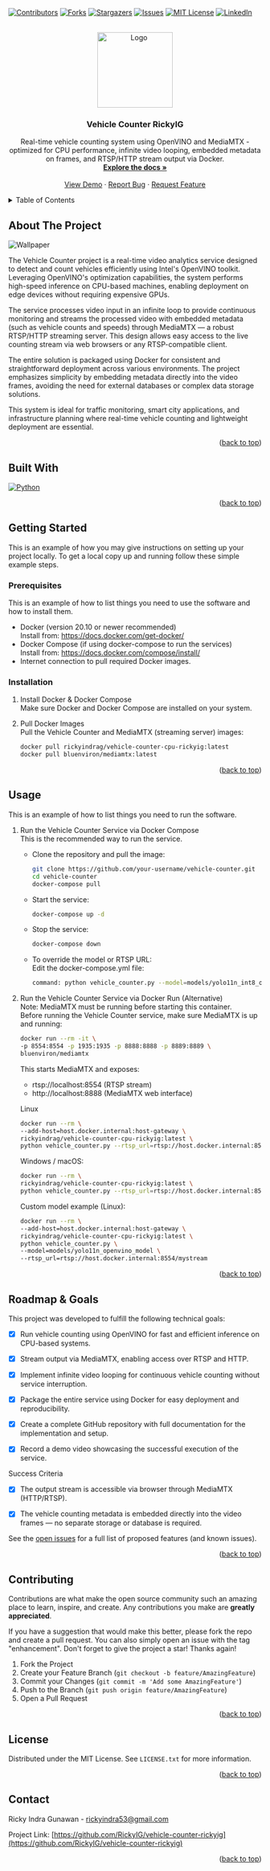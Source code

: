 <a name="readme-top"></a>

[![Contributors][contributors-shield]][contributors-url]
[![Forks][forks-shield]][forks-url]
[![Stargazers][stars-shield]][stars-url]
[![Issues][issues-shield]][issues-url]
[![MIT License][license-shield]][license-url]
[![LinkedIn][linkedin-shield]][linkedin-url]

<!-- PROJECT LOGO -->
<br />
<div align="center">
  <a href="https://github.com/RickyIG/vehicle-counter-rickyig">
    <img src="https://upload.wikimedia.org/wikipedia/en/f/fe/Autowerks_European.jpg" alt="Logo" width="150" height="150">
  </a>

<h3 align="center">Vehicle Counter RickyIG</h3>

  <p align="center">
    Real-time vehicle counting system using OpenVINO and MediaMTX - optimized for CPU performance, infinite video looping, embedded metadata on frames, and RTSP/HTTP stream output via Docker.
    <br />
    <a href="https://github.com/RickyIG/Vehicle-counter-rickyig"><strong>Explore the docs »</strong></a>
    <br />
    <br />
    <a href="https://github.com/RickyIG/Vehicle-counter-rickyig">View Demo</a>
    ·
    <a href="https://github.com/RickyIG/Vehicle-counter-rickyig/issues">Report Bug</a>
    ·
    <a href="https://github.com/RickyIG/Vehicle-counter-rickyig/issues">Request Feature</a>
  </p>
</div>



<!-- TABLE OF CONTENTS -->
<details>
  <summary>Table of Contents</summary>
  <ol>
    <li>
      <a href="#about-the-project">About The Project</a>
      <ul>
        <li><a href="#built-with">Built With</a></li>
      </ul>
    </li>
    <li>
      <a href="#getting-started">Getting Started</a>
      <ul>
        <li><a href="#prerequisites">Prerequisites</a></li>
        <li><a href="#installation">Installation</a></li>
      </ul>
    </li>
    <li><a href="#usage">Usage</a></li>
    <li><a href="#roadmap">Roadmap</a></li>
    <li><a href="#contributing">Contributing</a></li>
    <li><a href="#license">License</a></li>
    <li><a href="#contact">Contact</a></li>
    <li><a href="#acknowledgments">Acknowledgments</a></li>
  </ol>
</details>



<!-- ABOUT THE PROJECT -->
## About The Project

<img src="https://upload.wikimedia.org/wikipedia/commons/thumb/b/ba/Atlanta_75.85.jpg/1280px-Atlanta_75.85.jpg" alt="Wallpaper">

The Vehicle Counter project is a real-time video analytics service designed to detect and count vehicles efficiently using Intel's OpenVINO toolkit. Leveraging OpenVINO's optimization capabilities, the system performs high-speed inference on CPU-based machines, enabling deployment on edge devices without requiring expensive GPUs.

The service processes video input in an infinite loop to provide continuous monitoring and streams the processed video with embedded metadata (such as vehicle counts and speeds) through MediaMTX — a robust RTSP/HTTP streaming server. This design allows easy access to the live counting stream via web browsers or any RTSP-compatible client.

The entire solution is packaged using Docker for consistent and straightforward deployment across various environments. The project emphasizes simplicity by embedding metadata directly into the video frames, avoiding the need for external databases or complex data storage solutions.

This system is ideal for traffic monitoring, smart city applications, and infrastructure planning where real-time vehicle counting and lightweight deployment are essential.

<p align="right">(<a href="#readme-top">back to top</a>)</p>



## Built With

[![Python][Python]][Python-url]

<p align="right">(<a href="#readme-top">back to top</a>)</p>



<!-- GETTING STARTED -->
## Getting Started

This is an example of how you may give instructions on setting up your project locally.
To get a local copy up and running follow these simple example steps.

### Prerequisites

This is an example of how to list things you need to use the software and how to install them.
- Docker (version 20.10 or newer recommended) <br/>
Install from: https://docs.docker.com/get-docker/
- Docker Compose (if using docker-compose to run the services)<br/>
Install from: https://docs.docker.com/compose/install/
- Internet connection to pull required Docker images.

### Installation

1. Install Docker & Docker Compose<br/>
   Make sure Docker and Docker Compose are installed on your system.

2. Pull Docker Images <br/>
   Pull the Vehicle Counter and MediaMTX (streaming server) images:
   ```sh
   docker pull rickyindrag/vehicle-counter-cpu-rickyig:latest
   docker pull bluenviron/mediamtx:latest
   ```


<p align="right">(<a href="#readme-top">back to top</a>)</p>

<!-- USAGE EXAMPLES -->
## Usage

This is an example of how to list things you need to run the software.

1. Run the Vehicle Counter Service via Docker Compose <br/>
   This is the recommended way to run the service.
   - Clone the repository and pull the image:
     ```sh
     git clone https://github.com/your-username/vehicle-counter.git
     cd vehicle-counter
     docker-compose pull
     ```
   - Start the service:
     ```sh
     docker-compose up -d
     ```
   - Stop the service:
     ```sh
     docker-compose down
     ```
   - To override the model or RTSP URL: <br/>
     Edit the docker-compose.yml file:
     ```sh
     command: python vehicle_counter.py --model=models/yolo11n_int8_openvino_model --rtsp_url=rtsp://host.docker.internal:8554/mystream
     ```

2. Run the Vehicle Counter Service via Docker Run (Alternative) <br/>
   Note: MediaMTX must be running before starting this container. <br/>
   Before running the Vehicle Counter service, make sure MediaMTX is up and running:
   ```sh
   docker run --rm -it \
   -p 8554:8554 -p 1935:1935 -p 8888:8888 -p 8889:8889 \
   bluenviron/mediamtx
   ```
   This starts MediaMTX and exposes:
   - rtsp://localhost:8554 (RTSP stream)
   - http://localhost:8888 (MediaMTX web interface)

   Linux
   ```sh
   docker run --rm \
   --add-host=host.docker.internal:host-gateway \
   rickyindrag/vehicle-counter-cpu-rickyig:latest \
   python vehicle_counter.py --rtsp_url=rtsp://host.docker.internal:8554/mystream
   ```

   Windows / macOS:
   ```sh
   docker run --rm \
   rickyindrag/vehicle-counter-cpu-rickyig:latest \
   python vehicle_counter.py --rtsp_url=rtsp://host.docker.internal:8554/mystream
   ```

   Custom model example (Linux):
   ```sh
   docker run --rm \
   --add-host=host.docker.internal:host-gateway \
   rickyindrag/vehicle-counter-cpu-rickyig:latest \
   python vehicle_counter.py \
   --model=models/yolo11n_openvino_model \
   --rtsp_url=rtsp://host.docker.internal:8554/mystream
   ```

   

<p align="right">(<a href="#readme-top">back to top</a>)</p>



<!-- ROADMAP -->
## Roadmap & Goals
This project was developed to fulfill the following technical goals:

- [x] Run vehicle counting using OpenVINO for fast and efficient inference on CPU-based systems.

- [x] Stream output via MediaMTX, enabling access over RTSP and HTTP.

- [x] Implement infinite video looping for continuous vehicle counting without service interruption.

- [x] Package the entire service using Docker for easy deployment and reproducibility.

- [x] Create a complete GitHub repository with full documentation for the implementation and setup.

- [x] Record a demo video showcasing the successful execution of the service.

Success Criteria
- [x] The output stream is accessible via browser through MediaMTX (HTTP/RTSP).

- [x] The vehicle counting metadata is embedded directly into the video frames — no separate storage or database is required.


See the [open issues](https://github.com/RickyIG/Vehicle-counter-rickyig/issues) for a full list of proposed features (and known issues).

<p align="right">(<a href="#readme-top">back to top</a>)</p>



<!-- CONTRIBUTING -->
## Contributing

Contributions are what make the open source community such an amazing place to learn, inspire, and create. Any contributions you make are **greatly appreciated**.

If you have a suggestion that would make this better, please fork the repo and create a pull request. You can also simply open an issue with the tag "enhancement".
Don't forget to give the project a star! Thanks again!

1. Fork the Project
2. Create your Feature Branch (`git checkout -b feature/AmazingFeature`)
3. Commit your Changes (`git commit -m 'Add some AmazingFeature'`)
4. Push to the Branch (`git push origin feature/AmazingFeature`)
5. Open a Pull Request

<p align="right">(<a href="#readme-top">back to top</a>)</p>



<!-- LICENSE -->
## License

Distributed under the MIT License. See `LICENSE.txt` for more information.

<p align="right">(<a href="#readme-top">back to top</a>)</p>



<!-- CONTACT -->
## Contact

Ricky Indra Gunawan - rickyindra53@gmail.com

Project Link: [https://github.com/RickyIG/vehicle-counter-rickyig](https://github.com/RickyIG/vehicle-counter-rickyig)

<p align="right">(<a href="#readme-top">back to top</a>)</p>



<!-- ACKNOWLEDGMENTS -->
<!-- ## Acknowledgments -->

<!-- * []() -->
<!-- * []() -->
<!-- * []() -->

<!-- <p align="right">(<a href="#readme-top">back to top</a>)</p> -->



<!-- MARKDOWN LINKS & IMAGES -->
<!-- https://www.markdownguide.org/basic-syntax/#reference-style-links -->
[contributors-shield]: https://img.shields.io/github/contributors/RickyIG/Vehicle-counter-rickyig.svg?style=for-the-badge
[contributors-url]: https://github.com/RickyIG/Vehicle-counter-rickyig/graphs/contributors
[forks-shield]: https://img.shields.io/github/forks/RickyIG/Vehicle-counter-rickyig.svg?style=for-the-badge
[forks-url]: https://github.com/RickyIG/Vehicle-counter-rickyig/network/members
[stars-shield]: https://img.shields.io/github/stars/RickyIG/Vehicle-counter-rickyig.svg?style=for-the-badge
[stars-url]: https://github.com/RickyIG/Vehicle-counter-rickyig/stargazers
[issues-shield]: https://img.shields.io/github/issues/RickyIG/Vehicle-counter-rickyig.svg?style=for-the-badge
[issues-url]: https://github.com/RickyIG/Vehicle-counter-rickyig/issues
[license-shield]: https://img.shields.io/github/license/RickyIG/Vehicle-counter-rickyig.svg?style=for-the-badge
[license-url]: https://github.com/RickyIG/Vehicle-counter-rickyig/blob/master/LICENSE.txt
[linkedin-shield]: https://img.shields.io/badge/-LinkedIn-black.svg?style=for-the-badge&logo=linkedin&colorB=555
[linkedin-url]: https://linkedin.com/in/rickyindrag
[product-screenshot]: images/screenshot.png
[Python]: https://www.python.org/static/community_logos/python-logo.png
[Python-url]: https://python.org/
